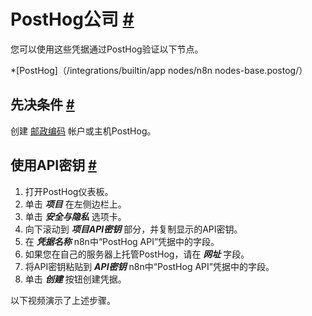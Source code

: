 


 PostHog公司
 [#](#postog "永久链接")
=========================================



 您可以使用这些凭据通过PostHog验证以下节点。
 


*[PostHog]（/integrations/builtin/app nodes/n8n nodes-base.postog/）



 先决条件
 [#](#先决条件 "永久链接")
-----------------------------------------------------



 创建
 [邮政编码](https://posthog.com/) 
 帐户或主机PostHog。
 



 使用API密钥
 [#](#使用api键 "永久链接")
-----------------------------------------------------


1. 打开PostHog仪表板。
2. 单击
 ***项目***
 在左侧边栏上。
3. 单击
 ***安全与隐私***
 选项卡。
4. 向下滚动到
 ***项目API密钥***
 部分，并复制显示的API密钥。
5. 在
 ***凭据名称***
 n8n中“PostHog API”凭据中的字段。
6. 如果您在自己的服务器上托管PostHog，请在
 ***网址***
 字段。
7. 将API密钥粘贴到
 ***API密钥***
 n8n中“PostHog API”凭据中的字段。
8. 单击
 ***创建***
 按钮创建凭据。



 以下视频演示了上述步骤。
 








